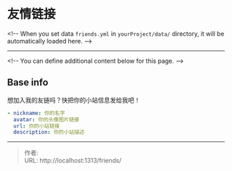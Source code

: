 # 友情链接


&lt;!-- When you set data `friends.yml` in `yourProject/data/` directory, it will be automatically loaded here. --&gt;

---

&lt;!-- You can define additional content below for this page. --&gt;

## Base info

想加入我的友链吗？快把你的小站信息发给我吧！

```yaml
- nickname: 你的名字
  avatar: 你的头像图片链接
  url: 你的小站链接
  description: 你的小站描述
```



---

> 作者:   
> URL: http://localhost:1313/friends/  

